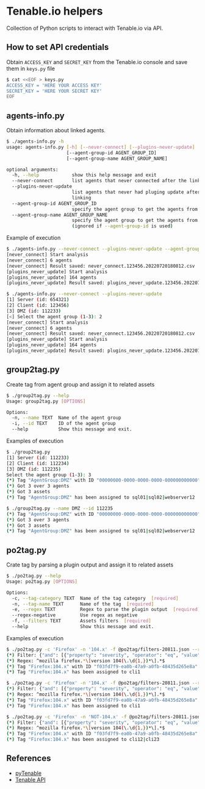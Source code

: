 # Tenable.io helpers

Collection of Python scripts to interact with Tenable.io via API.

## How to set API credentials

Obtain `ACCESS_KEY` and `SECRET_KEY` from the Tenable.io console and save them in `keys.py` file

~~~.bash
$ cat <<EOF > keys.py
ACCESS_KEY = 'HERE YOUR ACCESS KEY'
SECRET_KEY = 'HERE YOUR SECRET KEY'
EOF
~~~

## agents-info.py

Obtain information about linked agents.

~~~.bash
$ ./agents-info.py -h
usage: agents-info.py [-h] [--never-connect] [--plugins-never-update]
                      [--agent-group-id AGENT_GROUP_ID]
                      [--agent-group-name AGENT_GROUP_NAME]

optional arguments:
  -h, --help            show this help message and exit
  --never-connect       list agents that never connected after the linking
  --plugins-never-update
                        list agents that never had pluging update after the
                        linking
  --agent-group-id AGENT_GROUP_ID
                        specify the agent group to get the agents from
  --agent-group-name AGENT_GROUP_NAME
                        specify the agent group to get the agents from
                        (ignored if --agent-group-id is used)
~~~

Example of execution

~~~.bash
$ ./agents-info.py --never-connect --plugins-never-update --agent-group-id 123456
[never_connect] Start analysis
[never_connect] 6 agents
[never_connect] Result saved: never_connect.123456.20220720180812.csv
[plugins_never_update] Start analysis
[plugins_never_update] 164 agents
[plugins_never_update] Result saved: plugins_never_update.123456.20220720180812.csv
~~~

~~~.bash
$ ./agents-info.py --never-connect --plugins-never-update
[1] Server (id: 654321)
[2] Client (id: 123456)
[3] DMZ (id: 112233)
[<] Select the agent group (1-3): 2
[never_connect] Start analysis
[never_connect] 6 agents
[never_connect] Result saved: never_connect.123456.20220720180812.csv
[plugins_never_update] Start analysis
[plugins_never_update] 164 agents
[plugins_never_update] Result saved: plugins_never_update.123456.20220720180812.csv
~~~

## group2tag.py

Create tag from agent group and assign it to related assets

~~~.bash
$ ./group2tag.py --help
Usage: group2tag.py [OPTIONS]

Options:
  -n, --name TEXT  Name of the agent group
  -i, --id TEXT    ID of the agent group
  --help           Show this message and exit.
~~~

Examples of execution

~~~.bash
$ ./group2tag.py
[1] Server (id: 112233)
[2] Client (id: 112234)
[3] DMZ (id: 112235)
Select the agent group (1-3): 3
(*) Tag "AgentGroup:DMZ" with ID "00000000-0000-0000-0000-000000000000" has been created
(*) Got 3 over 3 agents
(*) Got 3 assets
(*) Tag "AgentGroup:DMZ" has been assigned to sql01|sql02|webserver12

~~~

~~~.bash
$ ./group2tag.py --name DMZ --id 112235
(*) Tag "AgentGroup:DMZ" with ID "00000000-0000-0000-0000-000000000000" has been created
(*) Got 3 over 3 agents
(*) Got 3 assets
(*) Tag "AgentGroup:DMZ" has been assigned to sql01|sql02|webserver12
~~~

## po2tag.py

Crate tag by parsing a plugin output and assign it to related assets

~~~.bash
$ ./po2tag.py --help
Usage: po2tag.py [OPTIONS]

Options:
  -c, --tag-category TEXT  Name of the tag category  [required]
  -n, --tag-name TEXT      Name of the tag  [required]
  -e, --regex TEXT         Regex to parse the plugin output  [required]
  --regex-negative         Use regex as negative
  -f, --filters TEXT       Assets filters  [required]
  --help                   Show this message and exit.
~~~

Examples of execution

~~~.bash
$ ./po2tag.py -c 'Firefox' -n '104.x' -f @po2tag/filters-20811.json --regex @po2tag/regex-20811-firefox-104.txt
(*) Filter: {"and": [{"property": "severity", "operator": "eq", "value": [0]}, {"property": "definition.id", "operator": "eq", "value": ["20811"]}]}
(*) Regex: ^mozilla firefox.*\[version 104(\.\d{1,})*\].*$
(*) Tag "Firefox:104.x" with ID "f03fd7f9-ea0b-47a9-a0fb-48435d265e8a" has been created
(*) Tag "Firefox:104.x" has been assigned to cli1
~~~

~~~.bash
$ ./po2tag.py -c 'Firefox' -n '104.x' -f @po2tag/filters-20811.json --regex '^mozilla firefox.*\[version 104(\.\d{1,})*\].*$'
(*) Filter: {"and": [{"property": "severity", "operator": "eq", "value": [0]}, {"property": "definition.id", "operator": "eq", "value": ["20811"]}]}
(*) Regex: ^mozilla firefox.*\[version 104(\.\d{1,})*\].*$
(*) Tag "Firefox:104.x" with ID "f03fd7f9-ea0b-47a9-a0fb-48435d265e8a" has been created
(*) Tag "Firefox:104.x" has been assigned to cli1
~~~

~~~.bash
$ ./po2tag.py -c 'Firefox' -n 'NOT-104.x' -f @po2tag/filters-20811.json --regex @po2tag/regex-20811-firefox-104.txt --regex-negative
(*) Filter: {"and": [{"property": "severity", "operator": "eq", "value": [0]}, {"property": "definition.id", "operator": "eq", "value": ["20811"]}]}
(*) Regex: ^mozilla firefox.*\[version 104(\.\d{1,})*\].*$
(*) Tag "Firefox:104.x" with ID "f03fd7f9-ea0b-47a9-a0fb-48435d265e8a" has been created
(*) Tag "Firefox:104.x" has been assigned to cli12|cli23
~~~

## References

* [pyTenable](https://pytenable.readthedocs.io/en/stable/)
* [Tenable API](https://developer.tenable.com/reference/navigate)
